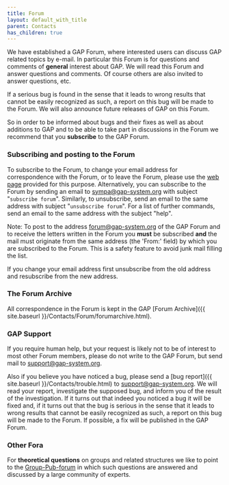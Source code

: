 ```yaml
---
title: Forum
layout: default_with_title
parent: Contacts
has_children: true
---
```


We have established a GAP Forum, where interested users can discuss GAP
related topics by e-mail. In particular this Forum is for questions and
comments of **general** interest about GAP. We will read this Forum and
answer questions and comments. Of course others are also invited to
answer questions, etc.

If a serious bug is found in the sense that it leads to wrong results
that cannot be easily recognized as such, a report on this bug will be
made to the Forum. We will also announce future releases of GAP on this
Forum.

So in order to be informed about bugs and their fixes as well as about
additions to GAP and to be able to take part in discussions in the Forum
we recommend that you **subscribe** to the GAP Forum.

### Subscribing and posting to the Forum

To subscribe to the Forum, to change your email address for
correspondence with the Forum, or to leave the Forum, please use the
[web page](https://lists.uni-kl.de/gap/info/forum) provided for this
purpose. Alternatively, you can subscribe to the Forum by sending an
email to <sympa@gap-system.org> with subject "`subscribe forum`".
Similarly, to unsubscribe, send an email to the same address with
subject "`unsubscribe forum`". For a list of further commands, send an
email to the same address with the subject "help".

Note: To post to the address <forum@gap-system.org> of the GAP Forum and
to receive the letters written in the Forum you **must** be subscribed
**and** the mail must originate from the same address (the 'From:'
field) by which you are subscribed to the Forum. This is a safety
feature to avoid junk mail filling the list.

If you change your email address first unsubscribe from the old address
and resubscribe from the new address.

### The Forum Archive

All correspondence in the Forum is kept in the GAP
[Forum Archive]({{ site.baseurl }}/Contacts/Forum/forumarchive.html).

### GAP Support

If you require human help, but your request is likely not to be of
interest to most other Forum members, please do not write to the GAP
Forum, but send mail to <support@gap-system.org>.

Also if you believe you have noticed a bug, please send a
[bug report]({{ site.baseurl }}/Contacts/trouble.html) to
<support@gap-system.org>. We will read your report, investigate the
supposed bug, and inform you of the result of the investigation. If it
turns out that indeed you noticed a bug it will be fixed and, if it
turns out that the bug is serious in the sense that it leads to wrong
results that cannot be easily recognized as such, a report on this bug
will be made to the Forum. If possible, a fix will be published in the
GAP Forum.

### Other Fora

For **theoretical questions** on groups and related structures we like
to point to the
[Group-Pub-forum](https://people.bath.ac.uk/masgcs/gpf.html) in which
such questions are answered and discussed by a large community of
experts.
